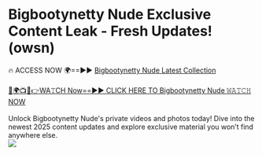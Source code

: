 # Bigbootynetty Nude Exclusive Content Leak - Fresh Updates! (owsn)

🔥 ACCESS NOW 🌍==►► <a href="https://tinyurl.com/yc657z5k" rel="nofollow">Bigbootynetty Nude Latest Collection</a>
<br><br>
[🔴🌍📺📱👉WA𝚃CH Now==►► CLICK HERE TO Bigbootynetty Nude 𝚆𝙰𝚃𝙲𝙷 NOW](https://tinyurl.com/yc657z5k)
<br><br>
Unlock Bigbootynetty Nude's private videos and photos today! Dive into the newest 2025 content updates and explore exclusive material you won’t find anywhere else.
<br>
<a href="https://tinyurl.com/yc657z5k" rel="nofollow" data-target="animated-image.originalLink"><img src="https://camo.githubusercontent.com/8a4f000d20f83aca3bf7ec5f350d767afa0574a8a352519fd8cfa583a6f93a33/68747470733a2f2f692e696d6775722e636f6d2f644a486b345a712e676966" data-canonical-src="https://i.imgur.com/dJHk4Zq.gif" style="max-width: 100%; display: inline-block;" data-target="animated-image.originalImage"></a>
<br>
